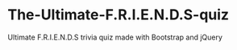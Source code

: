 # The-Ultimate-F.R.I.E.N.D.S-quiz
Ultimate F.R.I.E.N.D.S trivia quiz made with Bootstrap and jQuery

